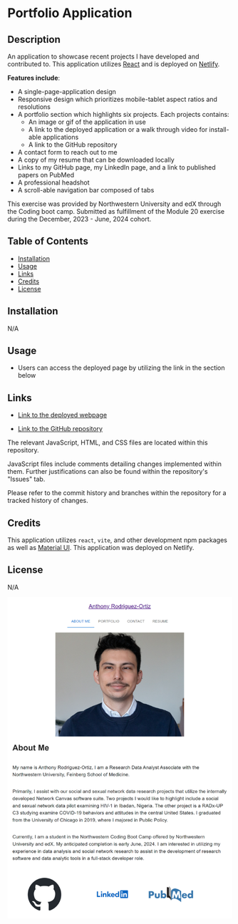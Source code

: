 # Portfolio Application

## Description 

An application to showcase recent projects I have developed and contributed to. This application utilizes [React](https://react.dev/) and is deployed on [Netlify](https://netlify.com).

**Features include**:

- A single-page-application design
- Responsive design which prioritizes mobile-tablet aspect ratios and resolutions
- A portfolio section which highlights six projects. Each projects contains:
    - An image or gif of the application in use 
    - A link to the deployed application or a walk through video for install-able applications 
    - A link to the GitHub repository 
- A contact form to reach out to me
- A copy of my resume that can be downloaded locally
- Links to my GitHub page, my LinkedIn page, and a link to published papers on PubMed
- A professional headshot
- A scroll-able navigation bar composed of tabs

This exercise was provided by Northwestern University and edX through the Coding boot camp. Submitted as fulfillment of the Module 20 exercise during the December, 2023 - June, 2024 cohort.

## Table of Contents

- [Installation](#installation)
- [Usage](#usage)
- [Links](#links)
- [Credits](#credits)
- [License](#license)

## Installation

N/A

## Usage

- Users can access the deployed page by utilizing the link in the section below

## Links

- [Link to the deployed webpage](https://anthonyero-portfolio.netlify.app/)

- [Link to the GitHub repository](https://github.com/anthonyero/portfolio-application)


The relevant JavaScript, HTML, and CSS files are located within this repository. 

JavaScript files include comments detailing changes implemented within them. Further justifications can also be found within the repository's "Issues" tab.

Please refer to the commit history and branches within the repository for a tracked history of changes.

## Credits

This application utilizes `react`, `vite`, and other development npm packages as well as [Material UI](https://mui.com/).
This application was deployed on Netlify.

## License

N/A

![Screenshot of live webpage](/assets/images/deployed-application-screenshot.png)